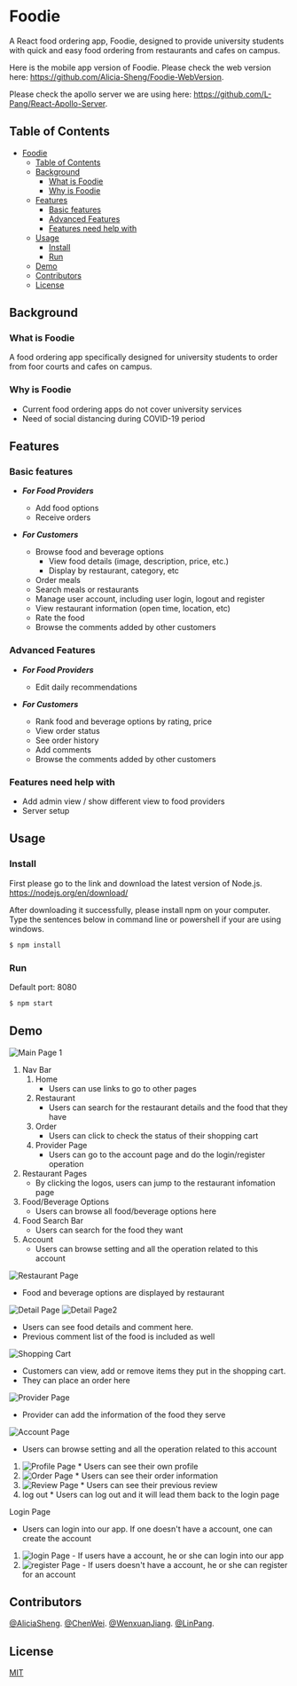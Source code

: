 # Foodie

A React food ordering app, Foodie, designed to provide university students with quick and easy food ordering from restaurants and cafes on campus.

Here is the mobile app version of Foodie. Please check the web version here: https://github.com/Alicia-Sheng/Foodie-WebVersion.

Please check the apollo server we are using here: https://github.com/L-Pang/React-Apollo-Server.

## Table of Contents

- [Foodie](#Foodie)
  - [Table of Contents](#table-of-contents)
  - [Background](#background)
    - [What is Foodie](#what-is-foodie)
    - [Why is Foodie](#why-is-foodie)
  - [Features](#features)
    - [Basic features](#basic-features)
    - [Advanced Features](#advanced-features)
    - [Features need help with](#features-need-help-with)
  - [Usage](#usage)
    - [Install](#install)
    - [Run](#run)
  - [Demo](#demo)
  - [Contributors](#contributors)
  - [License](#license)

## Background

### What is Foodie

A food ordering app specifically designed for university students to order from foor courts and cafes on campus.

### Why is Foodie

- Current food ordering apps do not cover university services
- Need of social distancing during COVID-19 period

## Features

### Basic features

- ***For Food Providers***

  - Add food options
  - Receive orders

- ***For Customers***

  - Browse food and beverage options
    - View food details (image, description, price, etc.)
    - Display by restaurant, category, etc
  - Order meals
  - Search meals or restaurants
  - Manage user account, including user login, logout and register
  - View restaurant information (open time, location, etc)
  - Rate the food
  - Browse the comments added by other customers

### Advanced Features

- ***For Food Providers***

  - Edit daily recommendations

- ***For Customers***

  - Rank food and beverage options by rating, price
  - View order status
  - See order history
  - Add comments
  - Browse the comments added by other customers

### Features need help with

- Add admin view / show different view to food providers
- Server setup

## Usage

### Install

First please go to the link and download the latest version of Node.js.
https://nodejs.org/en/download/

After downloading it successfully, please install npm on your computer.
Type the sentences below in command line or powershell if your are using windows.

```sh
$ npm install
```

### Run

Default port: 8080

```sh
$ npm start
```

## Demo

![Main Page 1](https://github.com/Alicia-Sheng/Foodie-MobileAppVersion/blob/master/media/screeshot/homepage.png)
1.  Nav Bar
    1.  Home
        * Users can use links to go to other pages
    2.  Restaurant
        * Users can search for the restaurant details and the food that they have
    3.  Order
        * Users can click to check the status of their shopping cart
    4.  Provider Page
        * Users can go to the account page and do the login/register operation
2.  Restaurant Pages
    * By clicking the logos, users can jump to the restaurant infomation page
3.  Food/Beverage Options
    * Users can browse all food/beverage options here
4.  Food Search Bar
    * Users can search for the food they want
5.  Account
    * Users can browse setting and all the operation related to this account

![Restaurant Page](https://github.com/Alicia-Sheng/Foodie-MobileAppVersion/blob/master/media/screeshot/restaurant.png)

  * Food and beverage options are displayed by restaurant

![Detail Page](https://github.com/Alicia-Sheng/Foodie-MobileAppVersion/blob/master/media/screeshot/detail.png)
![Detail Page2](https://github.com/Alicia-Sheng/Foodie-MobileAppVersion/blob/master/media/screeshot/commentlist.png)

  * Users can see food details and comment here.
  * Previous comment list of the food is included as well

![Shopping Cart](https://github.com/Alicia-Sheng/Foodie-MobileAppVersion/blob/master/media/screeshot/order.png )

  * Customers can view, add or remove items they put in the shopping cart.
  * They can place an order here
  
![Provider Page](https://github.com/Alicia-Sheng/Foodie-MobileAppVersion/blob/master/media/screeshot/foodProvider.png )

  * Provider can add the information of the food they serve
  
![Account Page](https://github.com/Alicia-Sheng/Foodie-MobileAppVersion/blob/master/media/screeshot/account.png )
  
  * Users can browse setting and all the operation related to this account
  1.   ![Profile Page](https://github.com/Alicia-Sheng/Foodie-MobileAppVersion/blob/master/media/screeshot/Profile.png )
     * Users can see their own profile
  2.   ![Order Page](https://github.com/Alicia-Sheng/Foodie-MobileAppVersion/blob/master/media/screeshot/myOrders.png )
     * Users can see their order information
  3.   ![Review Page](https://github.com/Alicia-Sheng/Foodie-MobileAppVersion/blob/master/media/screeshot/myReviews.png )
     * Users can see their previous review
  4.   log out
     * Users can log out and it will lead them back to the login page

  
Login Page

  * Users can login into our app. If one doesn't have a account, one can create the account
  1.   ![login Page](https://github.com/Alicia-Sheng/Foodie-MobileAppVersion/blob/master/media/screeshot/login.png)
     - If users have a account, he or she can login into our app
  2.   ![register Page](https://github.com/Alicia-Sheng/Foodie-MobileAppVersion/blob/master/media/screeshot/register.png)
     - If users doesn't have a account, he or she can register for an account
  

## Contributors

[@AliciaSheng](https://github.com/Alicia-Sheng).
[@ChenWei](https://github.com/MRSA-J).
[@WenxuanJiang](https://github.com/wenxuanjiang93).
[@LinPang](https://github.com/L-Pang).

## License

[MIT](LICENSE)
